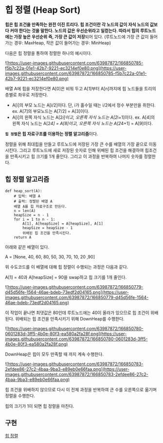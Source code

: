 # 힙 **정렬 (Heap Sort)**

**힙은 힙 조건을 만족하는 완전 이진 트리다. 힙 조건이란 각 노드의 값이 자식 노드의 값보다 커야 한다는 것을 말한다. 노드의 값은 우선순위라고 일컫는다. 따라서 힙의 루트노드에는 가장 높은 우선순위 즉, 가장 큰 값이 저장**되어 있다. (루트노드에 가장 큰 값이 들어가는 경우: MaxHeap, 작은 값이 들어가는 경우: MinHeap)

다음은 힙 정렬을 통하여 정렬한 하나의 예시이다.

![https://user-images.githubusercontent.com/63987872/166850785-f5b7c22a-01e1-42b7-9221-ec3214ef0e80.png](https://user-images.githubusercontent.com/63987872/166850785-f5b7c22a-01e1-42b7-9221-ec3214ef0e80.png)

배열 A에 힙을 저장한다면 A[0]은 비워 두고 A[1]부터 A[n]까지에 힙 노드들을 트리의 층별로 좌우로 저장한다.

- A[i]의 부모 노드는 A[i/2]이다. 단, i가 홀수일 때는 i/2에서 정수 부분만을 취한다. ex. A[7]의 부모노드는 A[7/2] = A[3]이다.
- A[i]의 왼쪽 자식 노드는 A[2*i]이고, 오른쪽 자식 노드는 A[2*i+1]이다. ex. A[4]의 왼쪽 자식 노드는 A[2*4] = A[8]이고, 오른쪽 자식 노드는 A[2*4+1] = A[9]이다.

**`힙 정렬`은 힙 자료구조를 이용하는 정렬 알고리즘**이다.

정렬을 위해 최대힙을 만들고 루트노드에 저장된 가장 큰 수를 배열의 가장 끝으로 이동시킨다. 그리고 루트노드에 새로 저장된 숫자로 인해 위배된 힙 조건을 해결하여 힙조건을 만족시키고 힙 크기를 1개 줄인다. 그리고 이 과정을 반복하여 나머지 숫자를 정렬한다.

## 힙 **정렬** 알고리즘

```
def heap_sort(A):
	# 입력: 배열 A
	# 출력: 정렬된 배열 A
	배열 A를 힙 자료구조로 만든다.
	n = len(A)
	heapSize = n - 1
	for i = 1 to n - 1:
		A[1], A[heapSize] = A[heapSize], A[1]
		heapSize = heapSize - 1
		위배된 힙 조건을 만족시킨다.
	return A
```

아래와 같은 배열이 있다.

A = [None, 40, 60, 80, 50, 30, 70, 10, 20 ,90]

위 수도코드를 이 배열에 대해 힙 정렬이 수행되는 과정은 다음과 같다.

A[1] = 40과 A[heapSize] = 90을 swap하고 힙 크기를 1개 줄인다.

![https://user-images.githubusercontent.com/63987872/166850779-d45d56fe-1564-46ae-bdeb-73edf2d04165.png](https://user-images.githubusercontent.com/63987872/166850779-d45d56fe-1564-46ae-bdeb-73edf2d04165.png)

이 작업이 끝나면 최댓값은 80인데 루트노드에는 40이 올라가 있으므로 힙 조건이 위배된다. 위배되는 힙 조건을 만족시키기 위해 DownHeap를 수행한다.

![https://user-images.githubusercontent.com/63987872/166850780-0601283d-3ff5-4b0e-80f3-ea580a2fa28f.png](https://user-images.githubusercontent.com/63987872/166850780-0601283d-3ff5-4b0e-80f3-ea580a2fa28f.png)

DownHeap은 힙이 모두 만족할 때 까지 계속 수행한다.

![https://user-images.githubusercontent.com/63987872/166850783-2efdee86-27c2-4baa-9ba3-e89eb0e66faa.png](https://user-images.githubusercontent.com/63987872/166850783-2efdee86-27c2-4baa-9ba3-e89eb0e66faa.png)

힙 조건을 위배하지 않으므로 다시 이 전체 과정을 반복하여 큰 수를 오른쪽으로 옮기며 정렬을 수행한다.

힙의 크기가 1이 되면 힙 정렬을 마친다.

## 구현

[힙 정렬](heap_sort.py)
